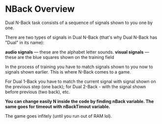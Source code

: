 # NBack Overview
Dual N-Back task consists of a sequence of signals shown to you one by one.

There are two types of signals in Dual N-Back (that's why Dual N-Back has "Dual" in its name):

**audio signals** — these are the alphabet letter sounds.
**visual signals** — these are the blue squares shown on the training field
 

In the process of training you have to match signals shown to you now to signals shown earlier. This is where N-Back comes to a game.

For Dual 1-Back you have to match the current signal with signal shown on the previous step (one back); for Dual 2-Back - with the signal shown before previous (two back), etc.

**You can change easily N inside the code by finding nBack variable. The same goes for timeout with nBackTimout variable.**

The game goes infitely (until you run out of RAM lol).
